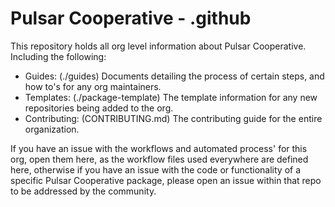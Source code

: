 # Pulsar Cooperative - .github

This repository holds all org level information about Pulsar Cooperative.
Including the following:

  * Guides: (./guides) Documents detailing the process of certain steps, and how to's for any org maintainers.
  * Templates: (./package-template) The template information for any new repositories being added to the org.
  * Contributing: (CONTRIBUTING.md) The contributing guide for the entire organization.

If you have an issue with the workflows and automated process' for this org, open them here, as the workflow files used everywhere are defined here, otherwise if you have an issue with the code or functionality of a specific Pulsar Cooperative package, please open an issue within that repo to be addressed by the community.
